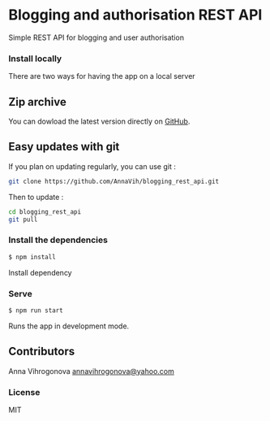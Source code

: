 # Blogging and authorisation REST API

Simple REST API for blogging and user authorisation 

### Install locally

There are two ways for having the app on a local server

## Zip archive

You can dowload the latest version directly on [GitHub](https://github.com/AnnaVih/blogging_rest_api/archive/master.zip).

## Easy updates with git

If you plan on updating regularly, you can use git :
```bash
git clone https://github.com/AnnaVih/blogging_rest_api.git
```
Then to update :
```bash
cd blogging_rest_api
git pull
```

### Install the dependencies

```sh
$ npm install
```
Install dependency

### Serve

```bash
$ npm run start
```
Runs the app in development mode.<br>

## Contributors

Anna Vihrogonova annavihrogonova@yahoo.com

### License

MIT